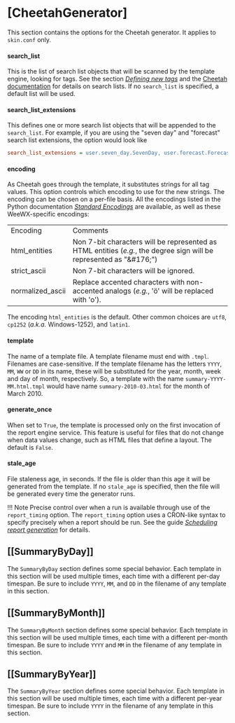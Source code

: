 # [CheetahGenerator]

This section contains the options for the Cheetah generator. It applies
to `skin.conf` only.

#### search_list

This is the list of search list objects that will be scanned by the
template engine, looking for tags. See the section *[Defining new
tags](../../custom/cheetah-generator.md#defining-new-tags)* and the [Cheetah
documentation](https://cheetahtemplate.org/) for details on search
lists. If no `search_list` is specified, a default list will be used.

#### search_list_extensions

This defines one or more search list objects that will be appended to
the `search_list`. For example, if you are using the
"seven day" and "forecast" search list extensions, the option would
look like

``` ini
search_list_extensions = user.seven_day.SevenDay, user.forecast.ForecastVariables
```

#### encoding

As Cheetah goes through the template, it substitutes strings for all tag
values. This option controls which encoding to use for the new strings.
The encoding can be chosen on a per-file basis. All the encodings
listed in the Python documentation [*Standard
Encodings*](https://docs.python.org/3/library/codecs.html#standard-encodings)
are available, as well as these WeeWX-specific encodings:

<table class="indent">
    <tbody>
    <tr class="first_row">
        <td>Encoding</td>
        <td>Comments</td>
    </tr>
    <tr>
        <td class="code first_col">html_entities</td>
        <td>
Non 7-bit characters will be represented as HTML entities (<i>e.g.</i>, the
degree sign will be represented as "<span class="code">&amp;#176;</span>")
        </td>
    </tr>
    <tr>
        <td class="code first_col">strict_ascii</td>
        <td>Non 7-bit characters will be ignored.</td>
    </tr>
    <tr>
        <td class="code first_col">normalized_ascii</td>
        <td>
Replace accented characters with non-accented analogs (<i>e.g.</i>, 'ö' will
be replaced with 'o').
        </td>
    </tr>
    </tbody>
</table>

The encoding `html_entities` is the default. Other common choices are `utf8`,
`cp1252` (*a.k.a.* Windows-1252), and `latin1`.

#### template

The name of a template file. A template filename must end with `.tmpl`.
Filenames are case-sensitive. If the template filename has the letters `YYYY`,
`MM`, `WW` or `DD` in its name, these will be substituted for the year, month,
week and day of month, respectively. So, a template with the name
`summary-YYYY-MM.html.tmpl` would have name `summary-2010-03.html` for the
month of March 2010.

#### generate_once

When set to `True`, the template is processed only on the first
invocation of the report engine service. This feature is useful for
files that do not change when data values change, such as HTML files
that define a layout. The default is `False`.

#### stale_age

File staleness age, in seconds. If the file is older than this age it
will be generated from the template. If no `stale_age` is
specified, then the file will be generated every time the generator
runs.

!!! Note
    Precise control over when a run is available through use of the
    `report_timing` option. The `report_timing` option uses a CRON-like
    syntax to specify precisely when a report should be run. See the guide
    *[Scheduling report generation](../../custom/report-scheduling.md)*
    for details.

## [[SummaryByDay]]

The `SummaryByDay` section defines some special behavior. Each
template in this section will be used multiple times, each time with a
different per-day timespan. Be sure to include `YYYY`,
`MM`, and `DD` in the filename of any template in this
section.

## [[SummaryByMonth]]

The `SummaryByMonth` section defines some special behavior. Each
template in this section will be used multiple times, each time with a
different per-month timespan. Be sure to include `YYYY` and
`MM` in the filename of any template in this section.

## [[SummaryByYear]]

The `SummaryByYear` section defines some special behavior. Each
template in this section will be used multiple times, each time with a
different per-year timespan. Be sure to include `YYYY` in the
filename of any template in this section.
